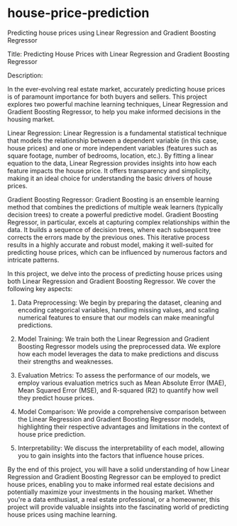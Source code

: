 # house-price-prediction
Predicting house prices using Linear Regression and Gradient Boosting Regressor

Title: Predicting House Prices with Linear Regression and Gradient Boosting Regressor

Description:

In the ever-evolving real estate market, accurately predicting house prices is of paramount importance for both buyers and sellers. This project explores two powerful machine learning techniques, Linear Regression and Gradient Boosting Regressor, to help you make informed decisions in the housing market.

Linear Regression:
Linear Regression is a fundamental statistical technique that models the relationship between a dependent variable (in this case, house prices) and one or more independent variables (features such as square footage, number of bedrooms, location, etc.). By fitting a linear equation to the data, Linear Regression provides insights into how each feature impacts the house price. It offers transparency and simplicity, making it an ideal choice for understanding the basic drivers of house prices.

Gradient Boosting Regressor:
Gradient Boosting is an ensemble learning method that combines the predictions of multiple weak learners (typically decision trees) to create a powerful predictive model. Gradient Boosting Regressor, in particular, excels at capturing complex relationships within the data. It builds a sequence of decision trees, where each subsequent tree corrects the errors made by the previous ones. This iterative process results in a highly accurate and robust model, making it well-suited for predicting house prices, which can be influenced by numerous factors and intricate patterns.

In this project, we delve into the process of predicting house prices using both Linear Regression and Gradient Boosting Regressor. We cover the following key aspects:

1. Data Preprocessing: We begin by preparing the dataset, cleaning and encoding categorical variables, handling missing values, and scaling numerical features to ensure that our models can make meaningful predictions.

2. Model Training: We train both the Linear Regression and Gradient Boosting Regressor models using the preprocessed data. We explore how each model leverages the data to make predictions and discuss their strengths and weaknesses.

3. Evaluation Metrics: To assess the performance of our models, we employ various evaluation metrics such as Mean Absolute Error (MAE), Mean Squared Error (MSE), and R-squared (R2) to quantify how well they predict house prices.

4. Model Comparison: We provide a comprehensive comparison between the Linear Regression and Gradient Boosting Regressor models, highlighting their respective advantages and limitations in the context of house price prediction.

5. Interpretability: We discuss the interpretability of each model, allowing you to gain insights into the factors that influence house prices.

By the end of this project, you will have a solid understanding of how Linear Regression and Gradient Boosting Regressor can be employed to predict house prices, enabling you to make informed real estate decisions and potentially maximize your investments in the housing market. Whether you're a data enthusiast, a real estate professional, or a homeowner, this project will provide valuable insights into the fascinating world of predicting house prices using machine learning.
